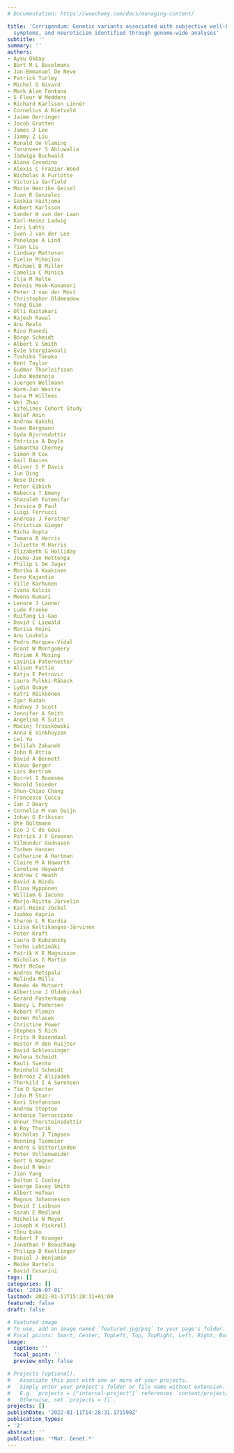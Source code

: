 ```yaml
---
# Documentation: https://wowchemy.com/docs/managing-content/

title: 'Corrigendum: Genetic variants associated with subjective well-being, depressive
  symptoms, and neuroticism identified through genome-wide analyses'
subtitle: ''
summary: ''
authors:
- Aysu Okbay
- Bart M L Baselmans
- Jan-Emmanuel De Neve
- Patrick Turley
- Michel G Nivard
- Mark Alan Fontana
- S Fleur W Meddens
- Richard Karlsson Linnér
- Cornelius A Rietveld
- Jaime Derringer
- Jacob Gratten
- James J Lee
- Jimmy Z Liu
- Ronald de Vlaming
- Tarunveer S Ahluwalia
- Jadwiga Buchwald
- Alana Cavadino
- Alexis C Frazier-Wood
- Nicholas A Furlotte
- Victoria Garfield
- Marie Henrike Geisel
- Juan R Gonzalez
- Saskia Haitjema
- Robert Karlsson
- Sander W van der Laan
- Karl-Heinz Ladwig
- Jari Lahti
- Sven J van der Lee
- Penelope A Lind
- Tian Liu
- Lindsay Matteson
- Evelin Mihailov
- Michael B Miller
- Camelia C Minica
- Ilja M Nolte
- Dennis Mook-Kanamori
- Peter J van der Most
- Christopher Oldmeadow
- Yong Qian
- Olli Raitakari
- Rajesh Rawal
- Anu Realo
- Rico Rueedi
- Börge Schmidt
- Albert V Smith
- Evie Stergiakouli
- Toshiko Tanaka
- Kent Taylor
- Gudmar Thorleifsson
- Juho Wedenoja
- Juergen Wellmann
- Harm-Jan Westra
- Sara M Willems
- Wei Zhao
- LifeLines Cohort Study
- Najaf Amin
- Andrew Bakshi
- Sven Bergmann
- Gyda Bjornsdottir
- Patricia A Boyle
- Samantha Cherney
- Simon R Cox
- Gail Davies
- Oliver S P Davis
- Jun Ding
- Nese Direk
- Peter Eibich
- Rebecca T Emeny
- Ghazaleh Fatemifar
- Jessica D Faul
- Luigi Ferrucci
- Andreas J Forstner
- Christian Gieger
- Richa Gupta
- Tamara B Harris
- Juliette M Harris
- Elizabeth G Holliday
- Jouke-Jan Hottenga
- Philip L De Jager
- Marika A Kaakinen
- Eero Kajantie
- Ville Karhunen
- Ivana Kolcic
- Meena Kumari
- Lenore J Launer
- Lude Franke
- Ruifang Li-Gao
- David C Liewald
- Marisa Koini
- Anu Loukola
- Pedro Marques-Vidal
- Grant W Montgomery
- Miriam A Mosing
- Lavinia Paternoster
- Alison Pattie
- Katja E Petrovic
- Laura Pulkki-Råback
- Lydia Quaye
- Katri Räikkönen
- Igor Rudan
- Rodney J Scott
- Jennifer A Smith
- Angelina R Sutin
- Maciej Trzaskowski
- Anna E Vinkhuyzen
- Lei Yu
- Delilah Zabaneh
- John R Attia
- David A Bennett
- Klaus Berger
- Lars Bertram
- Dorret I Boomsma
- Harold Snieder
- Shun-Chiao Chang
- Francesco Cucca
- Ian J Deary
- Cornelia M van Duijn
- Johan G Eriksson
- Ute Bültmann
- Eco J C de Geus
- Patrick J F Groenen
- Vilmundur Gudnason
- Torben Hansen
- Catharine A Hartman
- Claire M A Haworth
- Caroline Hayward
- Andrew C Heath
- David A Hinds
- Elina Hyppönen
- William G Iacono
- Marjo-Riitta Järvelin
- Karl-Heinz Jöckel
- Jaakko Kaprio
- Sharon L R Kardia
- Liisa Keltikangas-Järvinen
- Peter Kraft
- Laura D Kubzansky
- Terho Lehtimäki
- Patrik K E Magnusson
- Nicholas G Martin
- Matt McGue
- Andres Metspalu
- Melinda Mills
- Renée de Mutsert
- Albertine J Oldehinkel
- Gerard Pasterkamp
- Nancy L Pedersen
- Robert Plomin
- Ozren Polasek
- Christine Power
- Stephen S Rich
- Frits R Rosendaal
- Hester M den Ruijter
- David Schlessinger
- Helena Schmidt
- Rauli Svento
- Reinhold Schmidt
- Behrooz Z Alizadeh
- Thorkild I A Sørensen
- Tim D Spector
- John M Starr
- Kari Stefansson
- Andrew Steptoe
- Antonio Terracciano
- Unnur Thorsteinsdottir
- A Roy Thurik
- Nicholas J Timpson
- Henning Tiemeier
- André G Uitterlinden
- Peter Vollenweider
- Gert G Wagner
- David R Weir
- Jian Yang
- Dalton C Conley
- George Davey Smith
- Albert Hofman
- Magnus Johannesson
- David I Laibson
- Sarah E Medland
- Michelle N Meyer
- Joseph K Pickrell
- Tõnu Esko
- Robert F Krueger
- Jonathan P Beauchamp
- Philipp D Koellinger
- Daniel J Benjamin
- Meike Bartels
- David Cesarini
tags: []
categories: []
date: '2016-07-01'
lastmod: 2022-01-11T15:28:31+01:00
featured: false
draft: false

# Featured image
# To use, add an image named `featured.jpg/png` to your page's folder.
# Focal points: Smart, Center, TopLeft, Top, TopRight, Left, Right, BottomLeft, Bottom, BottomRight.
image:
  caption: ''
  focal_point: ''
  preview_only: false

# Projects (optional).
#   Associate this post with one or more of your projects.
#   Simply enter your project's folder or file name without extension.
#   E.g. `projects = ["internal-project"]` references `content/project/deep-learning/index.md`.
#   Otherwise, set `projects = []`.
projects: []
publishDate: '2022-01-11T14:28:31.171590Z'
publication_types:
- '2'
abstract: ''
publication: '*Nat. Genet.*'
---
```

